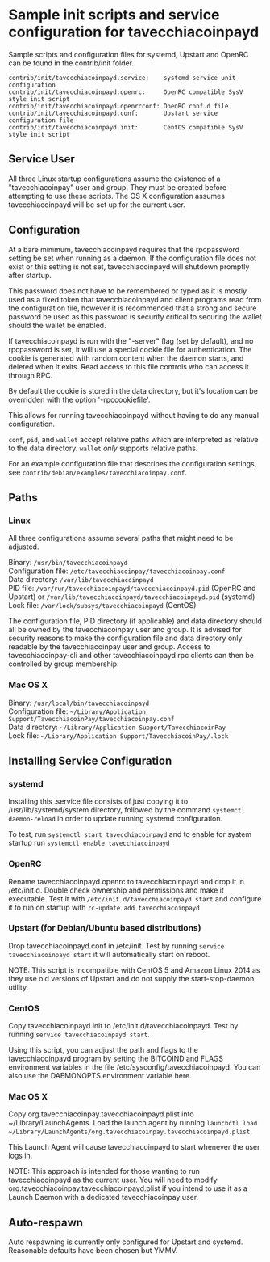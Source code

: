 Sample init scripts and service configuration for tavecchiacoinpayd
==========================================================

Sample scripts and configuration files for systemd, Upstart and OpenRC
can be found in the contrib/init folder.

    contrib/init/tavecchiacoinpayd.service:    systemd service unit configuration
    contrib/init/tavecchiacoinpayd.openrc:     OpenRC compatible SysV style init script
    contrib/init/tavecchiacoinpayd.openrcconf: OpenRC conf.d file
    contrib/init/tavecchiacoinpayd.conf:       Upstart service configuration file
    contrib/init/tavecchiacoinpayd.init:       CentOS compatible SysV style init script

Service User
---------------------------------

All three Linux startup configurations assume the existence of a "tavecchiacoinpay" user
and group.  They must be created before attempting to use these scripts.
The OS X configuration assumes tavecchiacoinpayd will be set up for the current user.

Configuration
---------------------------------

At a bare minimum, tavecchiacoinpayd requires that the rpcpassword setting be set
when running as a daemon.  If the configuration file does not exist or this
setting is not set, tavecchiacoinpayd will shutdown promptly after startup.

This password does not have to be remembered or typed as it is mostly used
as a fixed token that tavecchiacoinpayd and client programs read from the configuration
file, however it is recommended that a strong and secure password be used
as this password is security critical to securing the wallet should the
wallet be enabled.

If tavecchiacoinpayd is run with the "-server" flag (set by default), and no rpcpassword is set,
it will use a special cookie file for authentication. The cookie is generated with random
content when the daemon starts, and deleted when it exits. Read access to this file
controls who can access it through RPC.

By default the cookie is stored in the data directory, but it's location can be overridden
with the option '-rpccookiefile'.

This allows for running tavecchiacoinpayd without having to do any manual configuration.

`conf`, `pid`, and `wallet` accept relative paths which are interpreted as
relative to the data directory. `wallet` *only* supports relative paths.

For an example configuration file that describes the configuration settings,
see `contrib/debian/examples/tavecchiacoinpay.conf`.

Paths
---------------------------------

### Linux

All three configurations assume several paths that might need to be adjusted.

Binary:              `/usr/bin/tavecchiacoinpayd`  
Configuration file:  `/etc/tavecchiacoinpay/tavecchiacoinpay.conf`  
Data directory:      `/var/lib/tavecchiacoinpayd`  
PID file:            `/var/run/tavecchiacoinpayd/tavecchiacoinpayd.pid` (OpenRC and Upstart) or `/var/lib/tavecchiacoinpayd/tavecchiacoinpayd.pid` (systemd)  
Lock file:           `/var/lock/subsys/tavecchiacoinpayd` (CentOS)  

The configuration file, PID directory (if applicable) and data directory
should all be owned by the tavecchiacoinpay user and group.  It is advised for security
reasons to make the configuration file and data directory only readable by the
tavecchiacoinpay user and group.  Access to tavecchiacoinpay-cli and other tavecchiacoinpayd rpc clients
can then be controlled by group membership.

### Mac OS X

Binary:              `/usr/local/bin/tavecchiacoinpayd`  
Configuration file:  `~/Library/Application Support/TavecchiacoinPay/tavecchiacoinpay.conf`  
Data directory:      `~/Library/Application Support/TavecchiacoinPay`  
Lock file:           `~/Library/Application Support/TavecchiacoinPay/.lock`  

Installing Service Configuration
-----------------------------------

### systemd

Installing this .service file consists of just copying it to
/usr/lib/systemd/system directory, followed by the command
`systemctl daemon-reload` in order to update running systemd configuration.

To test, run `systemctl start tavecchiacoinpayd` and to enable for system startup run
`systemctl enable tavecchiacoinpayd`

### OpenRC

Rename tavecchiacoinpayd.openrc to tavecchiacoinpayd and drop it in /etc/init.d.  Double
check ownership and permissions and make it executable.  Test it with
`/etc/init.d/tavecchiacoinpayd start` and configure it to run on startup with
`rc-update add tavecchiacoinpayd`

### Upstart (for Debian/Ubuntu based distributions)

Drop tavecchiacoinpayd.conf in /etc/init.  Test by running `service tavecchiacoinpayd start`
it will automatically start on reboot.

NOTE: This script is incompatible with CentOS 5 and Amazon Linux 2014 as they
use old versions of Upstart and do not supply the start-stop-daemon utility.

### CentOS

Copy tavecchiacoinpayd.init to /etc/init.d/tavecchiacoinpayd. Test by running `service tavecchiacoinpayd start`.

Using this script, you can adjust the path and flags to the tavecchiacoinpayd program by
setting the BITCOIND and FLAGS environment variables in the file
/etc/sysconfig/tavecchiacoinpayd. You can also use the DAEMONOPTS environment variable here.

### Mac OS X

Copy org.tavecchiacoinpay.tavecchiacoinpayd.plist into ~/Library/LaunchAgents. Load the launch agent by
running `launchctl load ~/Library/LaunchAgents/org.tavecchiacoinpay.tavecchiacoinpayd.plist`.

This Launch Agent will cause tavecchiacoinpayd to start whenever the user logs in.

NOTE: This approach is intended for those wanting to run tavecchiacoinpayd as the current user.
You will need to modify org.tavecchiacoinpay.tavecchiacoinpayd.plist if you intend to use it as a
Launch Daemon with a dedicated tavecchiacoinpay user.

Auto-respawn
-----------------------------------

Auto respawning is currently only configured for Upstart and systemd.
Reasonable defaults have been chosen but YMMV.
